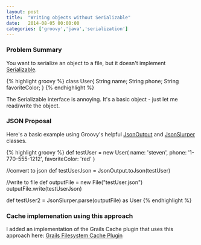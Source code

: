 ```yaml
---
layout: post
title:  "Writing objects without Serializable"
date:   2014-08-05 00:00:00
categories: ['groovy','java','serialization']
---
```


### Problem Summary

You want to serialize an object to a file, but it doesn't implement [Serializable](http://docs.oracle.com/javase/7/docs/api/java/io/Serializable.html).  

{% highlight groovy %}
class User{
    String name;
    String phone;
    String favoriteColor;
}
{% endhighlight %}

The Serializable interface is annoying.  It's a basic object - just let me read/write the object.


### JSON Proposal

Here's a basic example using Groovy's helpful [JsonOutput](http://groovy.codehaus.org/gapi/groovy/json/JsonOutput.html) and [JsonSlurper](http://groovy.codehaus.org/gapi/groovy/json/JsonSlurper.html) classes.

{% highlight groovy %}
def testUser = new User(
    name: 'steven',
    phone: '1-770-555-1212',
    favoriteColor: 'red'
)

//convert to json
def testUserJson = JsonOutput.toJson(testUser)

//write to file
def outputFile = new File("testUser.json")
outputFile.write(testUserJson)

def testUser2 = JsonSlurper.parse(outputFile) as User
{% endhighlight %}


### Cache implemenation using this approach

I added an implementation of the Grails Cache plugin that uses this approach here: [Grails Filesystem Cache Plugin](https://github.com/stevenlanders/grails-plugin-cache-filesystem)




